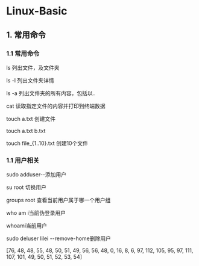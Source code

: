 # Linux-Basic

## 1. 常用命令

### 1.1 常用命令

ls 列出文件，及文件夹

ls -l 列出文件夹详情

ls -a 列出文件夹的所有内容，包括以`.`

cat 读取指定文件的内容并打印到终端数据

touch a.txt 创建文件

touch a.txt b.txt 

touch file_{1..10}.txt 创建10个文件

### 1.1 用户相关

sudo adduser--添加用户

su root 切换用户

groups root 查看当前用户属于哪一个用户组

who am i当前伪登录用户

whoami当前用户

sudo deluser lilei --remove-home删除用户















[76, 48, 48, 55, 48, 50, 51, 49, 56, 56, 48, 0, 16, 8, 6, 97, 112, 105, 95, 97, 111, 107, 101, 49, 50, 51, 52, 53, 54]



















